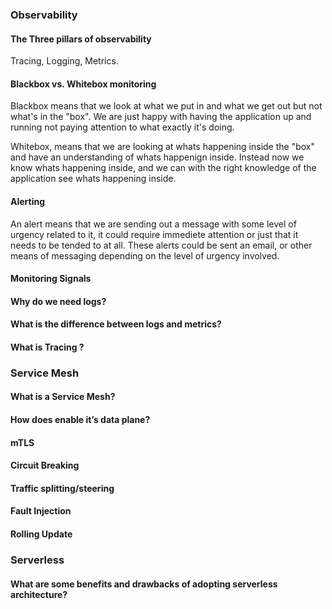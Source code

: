 ### Observability
#### The Three pillars of observability

Tracing, Logging, Metrics.

#### Blackbox vs. Whitebox monitoring
Blackbox means that we look at what we put in and what we get out but not what's in the "box". We are just happy with having the application up and running not paying attention to what exactly it's doing.

Whitebox, means that we are looking at whats happening inside the "box" and have an understanding of whats happenign inside. Instead now we know whats happening inside, and we can with the right knowledge of the application see whats happening inside.

#### Alerting

An alert means that we are sending out a message with some level of urgency related to it, it could require immediete attention or just that it needs to be tended to at all. These alerts could be sent an email, or other means of messaging depending on the level of urgency involved.

#### Monitoring Signals
#### Why do we need logs?
#### What is the difference between logs and metrics?
#### What is Tracing ?
### Service Mesh
#### What is a Service Mesh?
#### How does enable it’s data plane?
#### mTLS
#### Circuit Breaking
#### Traffic splitting/steering
#### Fault Injection
#### Rolling Update
### Serverless
#### What are some benefits and drawbacks of adopting serverless architecture?